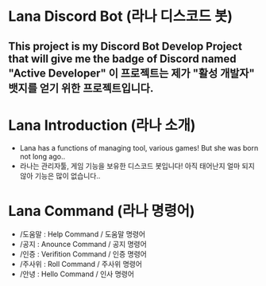 Lana Discord Bot (라나 디스코드 봇)
================================
This project is my Discord Bot Develop Project that will give me the badge of Discord named "Active Developer"
이 프로젝트는 제가 "활성 개발자" 뱃지를 얻기 위한 프로젝트입니다.
---------------------------------------------------------------------------------------------------------------
# Lana Introduction (라나 소개)
+ Lana has a functions of managing tool, various games! But she was born not long ago..
+ 라나는 관리자툴, 게임 기능을 보유한 디스코드 봇입니다! 아직 태어난지 얼마 되지 않아 기능은 많이 없습니다..

# Lana Command (라나 명령어)
+ /도움말 : Help Command / 도움말 명령어
+ /공지 <Channel> <Message> : Anounce Command / 공지 명령어
+ /인증 : Verifition Command / 인증 명령어
+ /주사위 <Integer> : Roll Command / 주사위 명령어
+ /안녕 : Hello Command / 인사 명령어
